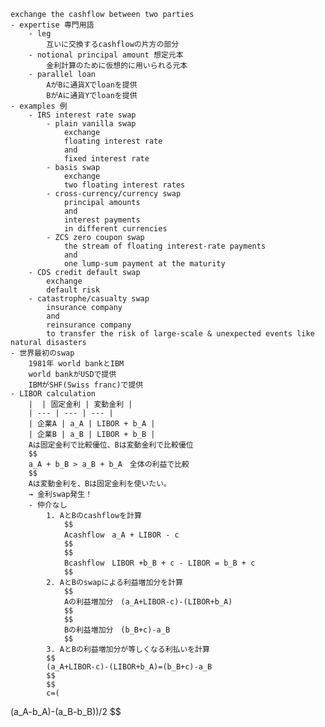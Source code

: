 	exchange the cashflow between two parties
	- expertise 専門用語
		- leg
			互いに交換するcashflowの片方の部分
		- notional principal amount 想定元本
			金利計算のために仮想的に用いられる元本
		- parallel loan
			AがBに通貨Xでloanを提供
			BがAに通貨Yでloanを提供
	- examples 例
		- IRS interest rate swap
			- plain vanilla swap
				exchange 
				floating interest rate 
				and 
				fixed interest rate 
			- basis swap
				exchange
				two floating interest rates
			- cross-currency/currency swap
				principal amounts 
				and 
				interest payments 
				in different currencies
			- ZCS zero coupon swap
				the stream of floating interest-rate payments
				and 
				one lump-sum payment at the maturity
		- CDS credit default swap
			exchange 
			default risk
		- catastrophe/casualty swap
			insurance company
			and 
			reinsurance company
			to transfer the risk of large-scale & unexpected events like natural disasters
	- 世界最初のswap
		1981年 world bankとIBM
		world bankがUSDで提供
		IBMがSHF(Swiss franc)で提供
	- LIBOR calculation
		|  | 固定金利 | 変動金利 |
		| --- | --- | --- |
		| 企業A | a_A | LIBOR + b_A |
		| 企業B | a_B | LIBOR + b_B |
		Aは固定金利で比較優位、Bは変動金利で比較優位
		$$ 
		a_A + b_B > a_B + b_A　全体の利益で比較
		$$ 
		Aは変動金利を、Bは固定金利を使いたい。
		→ 金利swap発生！
		- 仲介なし
			1. AとBのcashflowを計算
				$$ 
				Acashflow　a_A + LIBOR - c
				$$ 
				$$ 
				Bcashflow　LIBOR +b_B + c - LIBOR = b_B + c
				$$ 
			2. AとBのswapによる利益増加分を計算
				$$ 
				Aの利益増加分　(a_A+LIBOR-c)-(LIBOR+b_A)
				$$ 
				$$ 
				Bの利益増加分　(b_B+c)-a_B
				$$ 
			3. AとBの利益増加分が等しくなる利払いを計算
			$$ 
			(a_A+LIBOR-c)-(LIBOR+b_A)=(b_B+c)-a_B
			$$ 
			$$ 
			c=(
(a_A-b_A)-(a_B-b_B))/2
			$$ 